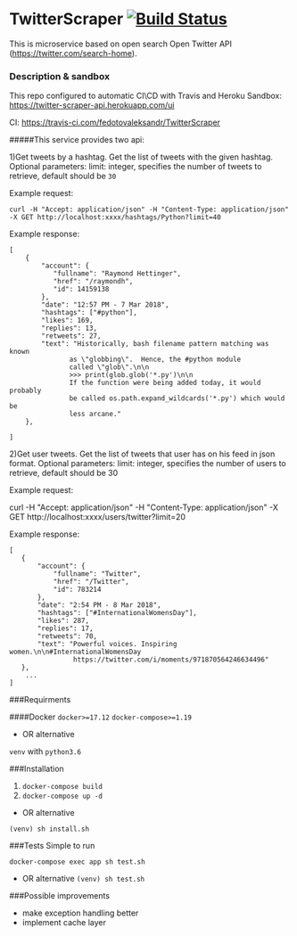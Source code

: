# TwitterScraper [![Build Status](https://travis-ci.com/fedotovaleksandr/TwitterScraper.svg?branch=master)](https://travis-ci.com/fedotovaleksandr/TwitterScraper)

This is microservice based on open search Open Twitter API (https://twitter.com/search-home).

### Description & sandbox 

This repo configured to automatic CI\CD with Travis and Heroku
Sandbox:
https://twitter-scraper-api.herokuapp.com/ui

CI:
https://travis-ci.com/fedotovaleksandr/TwitterScraper

#####This service provides two api:

1)Get tweets by a hashtag. Get the list of tweets with the given hashtag.
Optional parameters: 
limit: integer, specifies the number of tweets to retrieve, default should be `30`

Example request:

```curl -H "Accept: application/json" -H "Content-Type: application/json" -X GET http://localhost:xxxx/hashtags/Python?limit=40```

Example response:

```
[
    {
        "account": {
           "fullname": "Raymond Hettinger",
           "href": "/raymondh",
           "id": 14159138
        },
        "date": "12:57 PM - 7 Mar 2018",
        "hashtags": ["#python"],
        "likes": 169,
        "replies": 13,
        "retweets": 27,
        "text": "Historically, bash filename pattern matching was known
               as \"globbing\".  Hence, the #python module
               called \"glob\".\n\n
               >>> print(glob.glob('*.py')\n\n
               If the function were being added today, it would probably
               be called os.path.expand_wildcards('*.py') which would be
               less arcane."
    },
  
]
```

2)Get user tweets. Get the list of tweets that user has on his feed in json format. Optional parameters: 
limit: integer, specifies the number of users to retrieve, default should be 30

Example request:

curl -H "Accept: application/json" -H "Content-Type: application/json" -X GET http://localhost:xxxx/users/twitter?limit=20

Example response:

 ```
[
    {
        "account": {
            "fullname": "Twitter",
            "href": "/Twitter",
            "id": 783214
        },
        "date": "2:54 PM - 8 Mar 2018",
        "hashtags": ["#InternationalWomensDay"],
        "likes": 287,
        "replies": 17,
        "retweets": 70,
        "text": "Powerful voices. Inspiring women.\n\n#InternationalWomensDay
                 https://twitter.com/i/moments/971870564246634496"
    },
     ...
] 
```

###Requirments

####Docker
`docker>=17.12`
`docker-compose>=1.19`

* OR alternative

 `venv` with `python3.6`

###Installation

1) ```docker-compose build```
2) ```docker-compose up -d```

* OR alternative

```(venv) sh install.sh```

###Tests
Simple to run

```docker-compose exec app sh test.sh```

* OR alternative
```(venv) sh test.sh```

###Possible improvements

- make exception handling better 
- implement cache layer 
